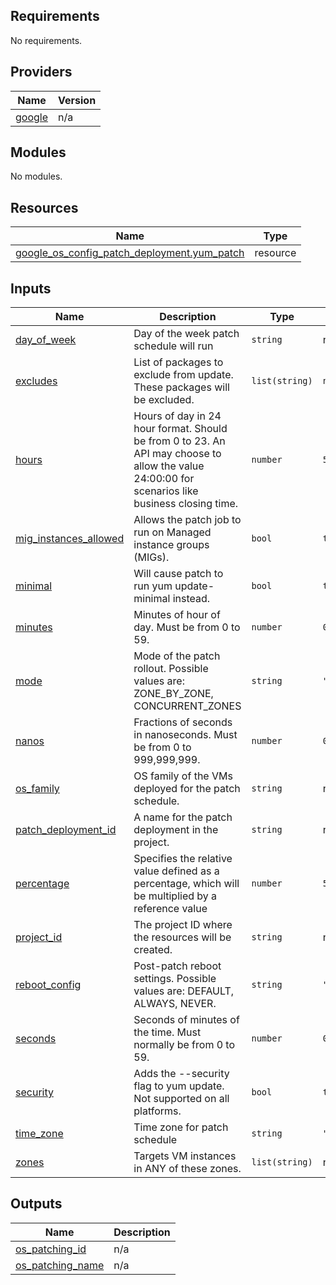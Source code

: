 <!-- BEGIN_TF_DOCS -->
## Requirements

No requirements.

## Providers

| Name | Version |
|------|---------|
| <a name="provider_google"></a> [google](#provider\_google) | n/a |

## Modules

No modules.

## Resources

| Name | Type |
|------|------|
| [google_os_config_patch_deployment.yum_patch](https://registry.terraform.io/providers/hashicorp/google/latest/docs/resources/os_config_patch_deployment) | resource |

## Inputs

| Name | Description | Type | Default | Required |
|------|-------------|------|---------|:--------:|
| <a name="input_day_of_week"></a> [day\_of\_week](#input\_day\_of\_week) | Day of the week patch schedule will run | `string` | n/a | yes |
| <a name="input_excludes"></a> [excludes](#input\_excludes) | List of packages to exclude from update. These packages will be excluded. | `list(string)` | `null` | no |
| <a name="input_hours"></a> [hours](#input\_hours) | Hours of day in 24 hour format. Should be from 0 to 23. An API may choose to allow the value 24:00:00 for scenarios like business closing time. | `number` | `5` | no |
| <a name="input_mig_instances_allowed"></a> [mig\_instances\_allowed](#input\_mig\_instances\_allowed) | Allows the patch job to run on Managed instance groups (MIGs). | `bool` | `true` | no |
| <a name="input_minimal"></a> [minimal](#input\_minimal) | Will cause patch to run yum update-minimal instead. | `bool` | `true` | no |
| <a name="input_minutes"></a> [minutes](#input\_minutes) | Minutes of hour of day. Must be from 0 to 59. | `number` | `0` | no |
| <a name="input_mode"></a> [mode](#input\_mode) | Mode of the patch rollout. Possible values are: ZONE\_BY\_ZONE, CONCURRENT\_ZONES | `string` | `"CONCURRENT_ZONES"` | no |
| <a name="input_nanos"></a> [nanos](#input\_nanos) | Fractions of seconds in nanoseconds. Must be from 0 to 999,999,999. | `number` | `0` | no |
| <a name="input_os_family"></a> [os\_family](#input\_os\_family) | OS family of the VMs deployed for the patch schedule. | `string` | n/a | yes |
| <a name="input_patch_deployment_id"></a> [patch\_deployment\_id](#input\_patch\_deployment\_id) | A name for the patch deployment in the project. | `string` | n/a | yes |
| <a name="input_percentage"></a> [percentage](#input\_percentage) | Specifies the relative value defined as a percentage, which will be multiplied by a reference value | `number` | `50` | no |
| <a name="input_project_id"></a> [project\_id](#input\_project\_id) | The project ID where the resources will be created. | `string` | n/a | yes |
| <a name="input_reboot_config"></a> [reboot\_config](#input\_reboot\_config) | Post-patch reboot settings. Possible values are: DEFAULT, ALWAYS, NEVER. | `string` | `"DEFAULT"` | no |
| <a name="input_seconds"></a> [seconds](#input\_seconds) | Seconds of minutes of the time. Must normally be from 0 to 59. | `number` | `0` | no |
| <a name="input_security"></a> [security](#input\_security) | Adds the --security flag to yum update. Not supported on all platforms. | `bool` | `true` | no |
| <a name="input_time_zone"></a> [time\_zone](#input\_time\_zone) | Time zone for patch schedule | `string` | `"America/New_York"` | no |
| <a name="input_zones"></a> [zones](#input\_zones) | Targets VM instances in ANY of these zones. | `list(string)` | n/a | yes |

## Outputs

| Name | Description |
|------|-------------|
| <a name="output_os_patching_id"></a> [os\_patching\_id](#output\_os\_patching\_id) | n/a |
| <a name="output_os_patching_name"></a> [os\_patching\_name](#output\_os\_patching\_name) | n/a |
<!-- END_TF_DOCS -->